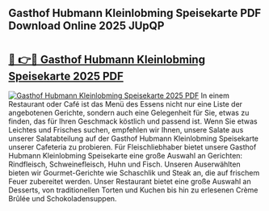 ## Gasthof Hubmann Kleinlobming Speisekarte PDF Download Online 2025 JUpQP

# <h2><a href="http://gc7b3o.nevu.top/?p=Gasthof+Hubmann+Kleinlobming+Speisekarte">🔗 👉🔴 Gasthof Hubmann Kleinlobming Speisekarte 2025 PDF</a></h2>

[![Gasthof Hubmann Kleinlobming Speisekarte 2025 PDF](https://i.imgur.com/dBaPXMq.png)](http://gc7b3o.nevu.top/?p=Gasthof+Hubmann+Kleinlobming+Speisekarte)
In einem Restaurant oder Café ist das Menü des Essens nicht nur eine Liste der angebotenen Gerichte, sondern auch eine Gelegenheit für Sie, etwas zu finden, das für Ihren Geschmack köstlich und passend ist. Wenn Sie etwas Leichtes und Frisches suchen, empfehlen wir Ihnen, unsere Salate aus unserer Salatabteilung auf der Gasthof Hubmann Kleinlobming Speisekarte unserer Cafeteria zu probieren. Für Fleischliebhaber bietet unsere Gasthof Hubmann Kleinlobming Speisekarte eine große Auswahl an Gerichten: Rindfleisch, Schweinefleisch, Huhn und Fisch. Unseren Auserwählten bieten wir Gourmet-Gerichte wie Schaschlik und Steak an, die auf frischem Feuer zubereitet werden. Unser Restaurant bietet eine große Auswahl an Desserts, von traditionellen Torten und Kuchen bis hin zu erlesenen Crème Brûlée und Schokoladensuppen.
